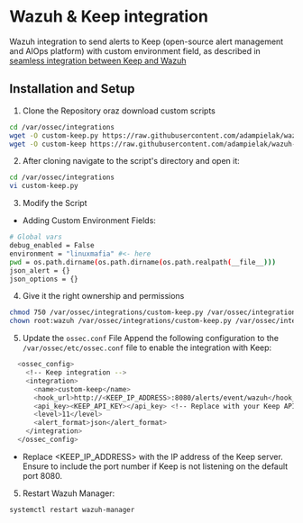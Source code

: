 # Wazuh & Keep integration
Wazuh integration to send alerts to Keep (open-source alert management and AIOps platform) with custom environment field, as described in [seamless integration between Keep and Wazuh](https://docs.keephq.dev/providers/documentation/wazuh-provider/)


## Installation and Setup

1. Clone the Repository oraz download custom scripts

```bash
cd /var/ossec/integrations
wget -O custom-keep.py https://raw.githubusercontent.com/adampielak/wazuh-keep-integration/refs/heads/main/custom-wazuh-keep.py
wget -O custom-keep https://raw.githubusercontent.com/adampielak/wazuh-keep-integration/refs/heads/main/custom-wazuh-keep

```

2. After cloning navigate to the script's directory and open it:

```bash
cd /var/ossec/integrations
vi custom-keep.py

```
3. Modify the Script

- Adding Custom Environment Fields:

```bash
# Global vars
debug_enabled = False
environment = "linuxmafia" #<- here
pwd = os.path.dirname(os.path.dirname(os.path.realpath(__file__)))
json_alert = {}
json_options = {}

```

4. Give it the right ownership and permissions

```bash
chmod 750 /var/ossec/integrations/custom-keep.py /var/ossec/integrations/custom-keep
chown root:wazuh /var/ossec/integrations/custom-keep.py /var/ossec/integrations/custom-keep

```

5. Update the `ossec.conf` File
Append the following configuration to the `/var/ossec/etc/ossec.conf` file to enable the integration with Keep:
```bash
  <ossec_config>
    <!-- Keep integration -->
    <integration>
      <name>custom-keep</name>
      <hook_url>http://<KEEP_IP_ADDRESS>:8080/alerts/event/wazuh</hook_url>
      <api_key><KEEP_API_KEY></api_key> <!-- Replace with your Keep API key -->
      <level>11</level>
      <alert_format>json</alert_format>
    </integration>
  </ossec_config>

```
- Replace <KEEP_IP_ADDRESS> with the IP address of the Keep server. Ensure to include the port number if Keep is not listening on the default port 8080.

5. Restart Wazuh Manager:

```bash
systemctl restart wazuh-manager

```
